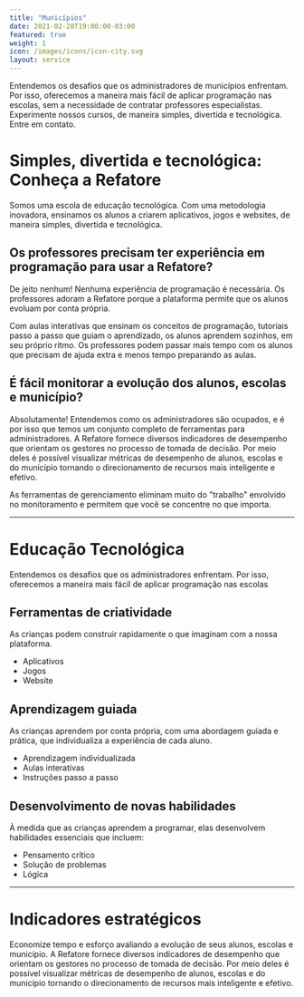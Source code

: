 ```yaml
---
title: "Municípios"
date: 2021-02-28T19:00:00-03:00
featured: true
weight: 1
icon: /images/icons/icon-city.svg
layout: service
---
```


Entendemos os desafios que os administradores de municípios enfrentam. Por isso, oferecemos a maneira mais fácil de aplicar programação nas escolas, sem a necessidade de contratar professores especialistas. Experimente nossos cursos, de maneira simples, divertida e tecnológica. Entre em contato.

# Simples, divertida e tecnológica: Conheça a Refatore

Somos uma escola de educação tecnológica. Com uma metodologia inovadora, ensinamos os alunos a criarem aplicativos, jogos e websites, de maneira simples, divertida e tecnológica.

## Os professores precisam ter experiência em programação para usar a Refatore?

De jeito nenhum! Nenhuma experiência de programação é necessária. Os professores adoram a Refatore porque a plataforma permite que os alunos evoluam por conta própria.

Com aulas interativas que ensinam os conceitos de programação, tutoriais passo a passo que guiam o aprendizado, os alunos aprendem sozinhos, em seu próprio ritmo. Os professores podem passar mais tempo com os alunos que precisam de ajuda extra e menos tempo preparando as aulas.

## É fácil monitorar a evolução dos alunos, escolas e município?

Absolutamente! Entendemos como os administradores são ocupados, e é por isso que temos um conjunto completo de ferramentas para administradores. A Refatore fornece diversos indicadores de desempenho que orientam os gestores no processo de tomada de decisão. Por meio deles é possível visualizar métricas de desempenho de alunos, escolas e do município tornando o direcionamento de recursos mais inteligente e efetivo.

As ferramentas de gerenciamento eliminam muito do "trabalho" envolvido no monitoramento e permitem que você se concentre no que importa.

---

# Educação Tecnológica

Entendemos os desafios que os administradores enfrentam. Por isso, oferecemos a maneira mais fácil de aplicar programação nas escolas

## Ferramentas de criatividade

As crianças podem construir rapidamente o que imaginam com a nossa plataforma.
* Aplicativos
* Jogos
* Website

## Aprendizagem guiada

As crianças aprendem por conta própria, com uma abordagem guiada e prática, que individualiza a experiência de cada aluno.
* Aprendizagem individualizada
* Aulas interativas
* Instruções passo a passo

## Desenvolvimento de novas habilidades

À medida que as crianças aprendem a programar, elas desenvolvem habilidades essenciais que incluem:
* Pensamento crítico
* Solução de problemas
* Lógica

---

# Indicadores estratégicos

Economize tempo e esforço avaliando a evolução de seus alunos, escolas e município. A Refatore fornece diversos indicadores de desempenho que orientam os gestores no processo de tomada de decisão. Por meio deles é possível visualizar métricas de desempenho de alunos, escolas e do município tornando o direcionamento de recursos mais inteligente e efetivo.
